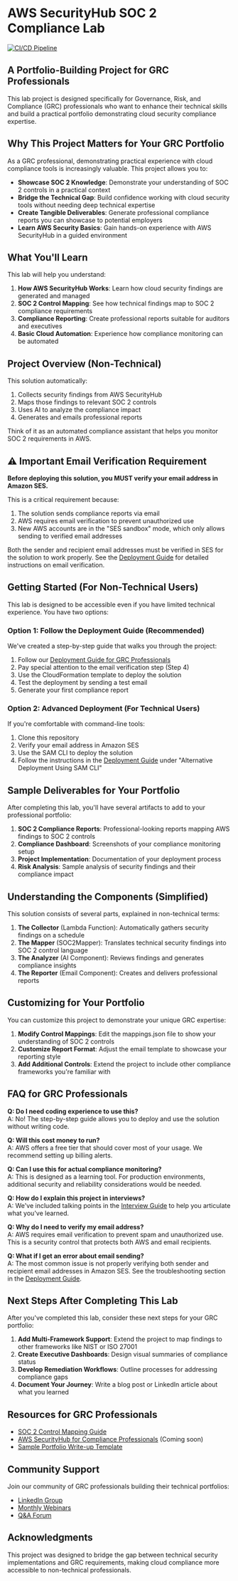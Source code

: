 # AWS SecurityHub SOC 2 Compliance Lab

[![CI/CD Pipeline](https://github.com/ajy0127/securityhub_soc2analysis/actions/workflows/ci.yml/badge.svg)](https://github.com/ajy0127/securityhub_soc2analysis/actions/workflows/ci.yml)

## A Portfolio-Building Project for GRC Professionals

This lab project is designed specifically for Governance, Risk, and Compliance (GRC) professionals who want to enhance their technical skills and build a practical portfolio demonstrating cloud security compliance expertise.

## Why This Project Matters for Your GRC Portfolio

As a GRC professional, demonstrating practical experience with cloud compliance tools is increasingly valuable. This project allows you to:

- **Showcase SOC 2 Knowledge**: Demonstrate your understanding of SOC 2 controls in a practical context
- **Bridge the Technical Gap**: Build confidence working with cloud security tools without needing deep technical expertise
- **Create Tangible Deliverables**: Generate professional compliance reports you can showcase to potential employers
- **Learn AWS Security Basics**: Gain hands-on experience with AWS SecurityHub in a guided environment

## What You'll Learn

This lab will help you understand:

1. **How AWS SecurityHub Works**: Learn how cloud security findings are generated and managed
2. **SOC 2 Control Mapping**: See how technical findings map to SOC 2 compliance requirements
3. **Compliance Reporting**: Create professional reports suitable for auditors and executives
4. **Basic Cloud Automation**: Experience how compliance monitoring can be automated

## Project Overview (Non-Technical)

This solution automatically:
1. Collects security findings from AWS SecurityHub
2. Maps those findings to relevant SOC 2 controls
3. Uses AI to analyze the compliance impact
4. Generates and emails professional reports

Think of it as an automated compliance assistant that helps you monitor SOC 2 requirements in AWS.

## ⚠️ Important Email Verification Requirement

**Before deploying this solution, you MUST verify your email address in Amazon SES.**

This is a critical requirement because:
1. The solution sends compliance reports via email
2. AWS requires email verification to prevent unauthorized use
3. New AWS accounts are in the "SES sandbox" mode, which only allows sending to verified email addresses

Both the sender and recipient email addresses must be verified in SES for the solution to work properly. See the [Deployment Guide](DEPLOYMENT_GUIDE.md) for detailed instructions on email verification.

## Getting Started (For Non-Technical Users)

This lab is designed to be accessible even if you have limited technical experience. You have two options:

### Option 1: Follow the Deployment Guide (Recommended)

We've created a step-by-step guide that walks you through the project:

1. Follow our [Deployment Guide for GRC Professionals](DEPLOYMENT_GUIDE.md)
2. Pay special attention to the email verification step (Step 4)
3. Use the CloudFormation template to deploy the solution
4. Test the deployment by sending a test email
5. Generate your first compliance report

### Option 2: Advanced Deployment (For Technical Users)

If you're comfortable with command-line tools:

1. Clone this repository
2. Verify your email address in Amazon SES
3. Use the SAM CLI to deploy the solution
4. Follow the instructions in the [Deployment Guide](DEPLOYMENT_GUIDE.md) under "Alternative Deployment Using SAM CLI"

## Sample Deliverables for Your Portfolio

After completing this lab, you'll have several artifacts to add to your professional portfolio:

1. **SOC 2 Compliance Reports**: Professional-looking reports mapping AWS findings to SOC 2 controls
2. **Compliance Dashboard**: Screenshots of your compliance monitoring setup
3. **Project Implementation**: Documentation of your deployment process
4. **Risk Analysis**: Sample analysis of security findings and their compliance impact

## Understanding the Components (Simplified)

This solution consists of several parts, explained in non-technical terms:

1. **The Collector** (Lambda Function): Automatically gathers security findings on a schedule
2. **The Mapper** (SOC2Mapper): Translates technical security findings into SOC 2 control language
3. **The Analyzer** (AI Component): Reviews findings and generates compliance insights
4. **The Reporter** (Email Component): Creates and delivers professional reports

## Customizing for Your Portfolio

You can customize this project to demonstrate your unique GRC expertise:

1. **Modify Control Mappings**: Edit the mappings.json file to show your understanding of SOC 2 controls
2. **Customize Report Format**: Adjust the email template to showcase your reporting style
3. **Add Additional Controls**: Extend the project to include other compliance frameworks you're familiar with

## FAQ for GRC Professionals

**Q: Do I need coding experience to use this?**  
A: No! The step-by-step guide allows you to deploy and use the solution without writing code.

**Q: Will this cost money to run?**  
A: AWS offers a free tier that should cover most of your usage. We recommend setting up billing alerts.

**Q: Can I use this for actual compliance monitoring?**  
A: This is designed as a learning tool. For production environments, additional security and reliability considerations would be needed.

**Q: How do I explain this project in interviews?**  
A: We've included talking points in the [Interview Guide](INTERVIEW_GUIDE.md) to help you articulate what you've learned.

**Q: Why do I need to verify my email address?**  
A: AWS requires email verification to prevent spam and unauthorized use. This is a security control that protects both AWS and email recipients.

**Q: What if I get an error about email sending?**  
A: The most common issue is not properly verifying both sender and recipient email addresses in Amazon SES. See the troubleshooting section in the [Deployment Guide](DEPLOYMENT_GUIDE.md).

## Next Steps After Completing This Lab

After you've completed this lab, consider these next steps for your GRC portfolio:

1. **Add Multi-Framework Support**: Extend the project to map findings to other frameworks like NIST or ISO 27001
2. **Create Executive Dashboards**: Design visual summaries of compliance status
3. **Develop Remediation Workflows**: Outline processes for addressing compliance gaps
4. **Document Your Journey**: Write a blog post or LinkedIn article about what you learned

## Resources for GRC Professionals

- [SOC 2 Control Mapping Guide](SOC2_MAPPING_GUIDE.md)
- [AWS SecurityHub for Compliance Professionals](https://example.com/securityhub-guide) (Coming soon)
- [Sample Portfolio Write-up Template](PORTFOLIO_TEMPLATE.md)

## Community Support

Join our community of GRC professionals building their technical portfolios:

- [LinkedIn Group](https://linkedin.com/groups/grc-cloud-portfolio)
- [Monthly Webinars](https://example.com/webinars)
- [Q&A Forum](https://example.com/forum)

## Acknowledgments

This project was designed to bridge the gap between technical security implementations and GRC requirements, making cloud compliance more accessible to non-technical professionals.